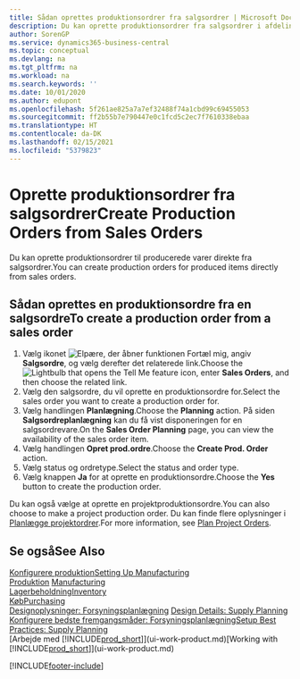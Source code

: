 ```yaml
---
title: Sådan oprettes produktionsordrer fra salgsordrer | Microsoft Docs
description: Du kan oprette produktionsordrer fra salgsordrer i afdelingen Salg & marketing.
author: SorenGP
ms.service: dynamics365-business-central
ms.topic: conceptual
ms.devlang: na
ms.tgt_pltfrm: na
ms.workload: na
ms.search.keywords: ''
ms.date: 10/01/2020
ms.author: edupont
ms.openlocfilehash: 5f261ae825a7a7ef32488f74a1cbd99c69455053
ms.sourcegitcommit: ff2b55b7e790447e0c1fcd5c2ec7f7610338ebaa
ms.translationtype: HT
ms.contentlocale: da-DK
ms.lasthandoff: 02/15/2021
ms.locfileid: "5379823"
---
```

# <a name="create-production-orders-from-sales-orders"></a><span data-ttu-id="dbae2-103">Oprette produktionsordrer fra salgsordrer</span><span class="sxs-lookup"><span data-stu-id="dbae2-103">Create Production Orders from Sales Orders</span></span>
<span data-ttu-id="dbae2-104">Du kan oprette produktionsordrer til producerede varer direkte fra salgsordrer.</span><span class="sxs-lookup"><span data-stu-id="dbae2-104">You can create production orders for produced items directly from sales orders.</span></span>  

## <a name="to-create-a-production-order-from-a-sales-order"></a><span data-ttu-id="dbae2-105">Sådan oprettes en produktionsordre fra en salgsordre</span><span class="sxs-lookup"><span data-stu-id="dbae2-105">To create a production order from a sales order</span></span>  

1.  <span data-ttu-id="dbae2-106">Vælg ikonet ![Elpære, der åbner funktionen Fortæl mig](media/ui-search/search_small.png "Fortæl mig, hvad du vil foretage dig"), angiv **Salgsordre**, og vælg derefter det relaterede link.</span><span class="sxs-lookup"><span data-stu-id="dbae2-106">Choose the ![Lightbulb that opens the Tell Me feature](media/ui-search/search_small.png "Tell me what you want to do") icon, enter **Sales Orders**, and then choose the related link.</span></span>  
2.  <span data-ttu-id="dbae2-107">Vælg den salgsordre, du vil oprette en produktionsordre for.</span><span class="sxs-lookup"><span data-stu-id="dbae2-107">Select the sales order you want to create a production order for.</span></span>  
3.  <span data-ttu-id="dbae2-108">Vælg handlingen **Planlægning**.</span><span class="sxs-lookup"><span data-stu-id="dbae2-108">Choose the **Planning** action.</span></span> <span data-ttu-id="dbae2-109">På siden **Salgsordreplanlægning** kan du få vist disponeringen for en salgsordrevare.</span><span class="sxs-lookup"><span data-stu-id="dbae2-109">On the **Sales Order Planning** page, you can view the availability of the sales order item.</span></span>  
4.  <span data-ttu-id="dbae2-110">Vælg handlingen **Opret prod.ordre**.</span><span class="sxs-lookup"><span data-stu-id="dbae2-110">Choose the **Create Prod. Order** action.</span></span>  
5.  <span data-ttu-id="dbae2-111">Vælg status og ordretype.</span><span class="sxs-lookup"><span data-stu-id="dbae2-111">Select the status and order type.</span></span>  
6.  <span data-ttu-id="dbae2-112">Vælg knappen **Ja** for at oprette en produktionsordre.</span><span class="sxs-lookup"><span data-stu-id="dbae2-112">Choose the **Yes** button to create the production order.</span></span>

<span data-ttu-id="dbae2-113">Du kan også vælge at oprette en projektproduktionsordre.</span><span class="sxs-lookup"><span data-stu-id="dbae2-113">You can also choose to make a project production order.</span></span> <span data-ttu-id="dbae2-114">Du kan finde flere oplysninger i [Planlægge projektordrer](production-how-to-plan-project-orders.md).</span><span class="sxs-lookup"><span data-stu-id="dbae2-114">For more information, see [Plan Project Orders](production-how-to-plan-project-orders.md).</span></span>   

## <a name="see-also"></a><span data-ttu-id="dbae2-115">Se også</span><span class="sxs-lookup"><span data-stu-id="dbae2-115">See Also</span></span>  
[<span data-ttu-id="dbae2-116">Konfigurere produktion</span><span class="sxs-lookup"><span data-stu-id="dbae2-116">Setting Up Manufacturing</span></span>](production-configure-production-processes.md)  
<span data-ttu-id="dbae2-117">[Produktion](production-manage-manufacturing.md)  </span><span class="sxs-lookup"><span data-stu-id="dbae2-117">[Manufacturing](production-manage-manufacturing.md)  </span></span>  
[<span data-ttu-id="dbae2-118">Lagerbeholdning</span><span class="sxs-lookup"><span data-stu-id="dbae2-118">Inventory</span></span>](inventory-manage-inventory.md)  
[<span data-ttu-id="dbae2-119">Køb</span><span class="sxs-lookup"><span data-stu-id="dbae2-119">Purchasing</span></span>](purchasing-manage-purchasing.md)  
<span data-ttu-id="dbae2-120">[Designoplysninger: Forsyningsplanlægning](design-details-supply-planning.md) </span><span class="sxs-lookup"><span data-stu-id="dbae2-120">[Design Details: Supply Planning](design-details-supply-planning.md) </span></span>  
[<span data-ttu-id="dbae2-121">Konfigurere bedste fremgangsmåder: Forsyningsplanlægning</span><span class="sxs-lookup"><span data-stu-id="dbae2-121">Setup Best Practices: Supply Planning</span></span>](setup-best-practices-supply-planning.md)  
<span data-ttu-id="dbae2-122">[Arbejde med [!INCLUDE[prod_short](includes/prod_short.md)]](ui-work-product.md)</span><span class="sxs-lookup"><span data-stu-id="dbae2-122">[Working with [!INCLUDE[prod_short](includes/prod_short.md)]](ui-work-product.md)</span></span>


[!INCLUDE[footer-include](includes/footer-banner.md)]